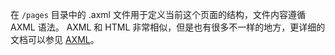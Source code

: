 在 `/pages` 目录中的 .axml 文件用于定义当前这个页面的结构，文件内容遵循 AXML 语法。 AXML 和 HTML 非常相似，但是也有很多不一样的地方，更详细的文档可以参见 [AXML](framework/axml)。
